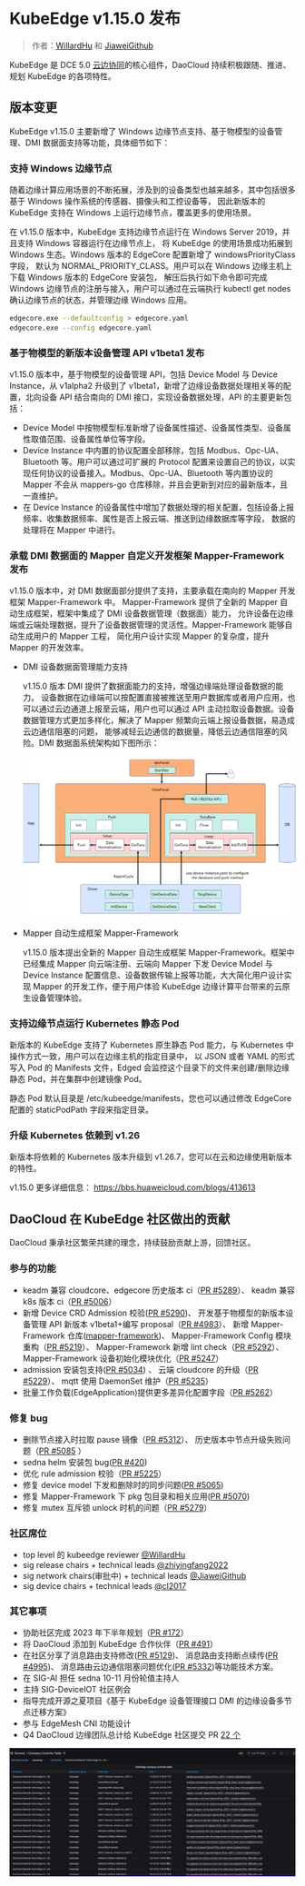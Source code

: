 # KubeEdge v1.15.0 发布

> 作者：[WillardHu](https://github.com/WillardHu) 和 [JiaweiGithub](https://github.com/JiaweiGithub)

KubeEdge 是 DCE 5.0 [云边协同](../kant/intro/index.md)的核心组件，DaoCloud
持续积极跟随、推进、规划 KubeEdge 的各项特性。

## 版本变更

KubeEdge v1.15.0 主要新增了 Windows 边缘节点支持、基于物模型的设备管理、DMI 数据面支持等功能，具体细节如下：

### 支持 Windows 边缘节点

随着边缘计算应用场景的不断拓展，涉及到的设备类型也越来越多，其中包括很多基于 Windows 操作系统的传感器、摄像头和工控设备等，
因此新版本的 KubeEdge 支持在 Windows 上运行边缘节点，覆盖更多的使用场景。

在 v1.15.0 版本中，KubeEdge 支持边缘节点运行在 Windows Server 2019，并且支持 Windows 容器运行在边缘节点上，
将 KubeEdge 的使用场景成功拓展到 Windows 生态。Windows 版本的 EdgeCore 配置新增了 windowsPriorityClass 字段，
默认为 NORMAL_PRIORITY_CLASS。用户可以在 Windows 边缘主机上下载 Windows 版本的 EdgeCore 安装包，
解压后执行如下命令即可完成 Windows 边缘节点的注册与接入，用户可以通过在云端执行 kubectl get nodes 确认边缘节点的状态，并管理边缘 Windows 应用。

```sh
edgecore.exe --defaultconfig > edgecore.yaml
edgecore.exe --config edgecore.yaml
```

### 基于物模型的新版本设备管理 API v1beta1 发布

v1.15.0 版本中，基于物模型的设备管理 API，包括 Device Model 与 Device Instance，从 v1alpha2 升级到了
v1beta1，新增了边缘设备数据处理相关等的配置，北向设备 API 结合南向的 DMI 接口，实现设备数据处理，API 的主要更新包括：

- Device Model 中按物模型标准新增了设备属性描述、设备属性类型、设备属性取值范围、设备属性单位等字段。
- Device Instance 中内置的协议配置全部移除，包括 Modbus、Opc-UA、Bluetooth 等。用户可以通过可扩展的
  Protocol 配置来设置自己的协议，以实现任何协议的设备接入。Modbus、Opc-UA、Bluetooth 等内置协议的 Mapper
  不会从 mappers-go 仓库移除，并且会更新到对应的最新版本，且一直维护。
- 在 Device Instance 的设备属性中增加了数据处理的相关配置，包括设备上报频率、收集数据频率、属性是否上报云端、推送到边缘数据库等字段，
  数据的处理将在 Mapper 中进行。

### 承载 DMI 数据面的 Mapper 自定义开发框架 Mapper-Framework 发布

v1.15.0 版本中，对 DMI 数据面部分提供了支持，主要承载在南向的 Mapper 开发框架 Mapper-Framework 中。
Mapper-Framework 提供了全新的 Mapper 自动生成框架，框架中集成了 DMI 设备数据管理（数据面）能力，
允许设备在边缘端或云端处理数据，提升了设备数据管理的灵活性。Mapper-Framework 能够自动生成用户的 Mapper 工程，
简化用户设计实现 Mapper 的复杂度，提升 Mapper 的开发效率。

- DMI 设备数据面管理能力支持

    v1.15.0 版本 DMI 提供了数据面能力的支持，增强边缘端处理设备数据的能力。
    设备数据在边缘端可以按配置直接被推送至用户数据库或者用户应用，也可以通过云边通道上报至云端，用户也可以通过 API
    主动拉取设备数据。设备数据管理方式更加多样化，解决了 Mapper 频繁向云端上报设备数据，易造成云边通信阻塞的问题，
    能够减轻云边通信的数据量，降低云边通信阻塞的风险。DMI 数据面系统架构如下图所示：

    ![系统架构](./images/edge01.png)

- Mapper 自动生成框架 Mapper-Framework

    v1.15.0 版本提出全新的 Mapper 自动生成框架 Mapper-Framework。框架中已经集成 Mapper 向云端注册、云端向 Mapper 下发
    Device Model 与 Device Instance 配置信息、设备数据传输上报等功能，大大简化用户设计实现 Mapper 的开发工作，便于用户体验
    KubeEdge 边缘计算平台带来的云原生设备管理体验。

### 支持边缘节点运行 Kubernetes 静态 Pod

新版本的 KubeEdge 支持了 Kubernetes 原生静态 Pod 能力，与 Kubernetes 中操作方式一致，用户可以在边缘主机的指定目录中，
以 JSON 或者 YAML 的形式写入 Pod 的 Manifests 文件，Edged 会监控这个目录下的文件来创建/删除边缘静态 Pod，并在集群中创建镜像 Pod。

静态 Pod 默认目录是 /etc/kubeedge/manifests，您也可以通过修改 EdgeCore 配置的 staticPodPath 字段来指定目录。

### 升级 Kubernetes 依赖到 v1.26

新版本将依赖的 Kubernetes 版本升级到 v1.26.7，您可以在云和边缘使用新版本的特性。

v1.15.0 更多详细信息： https://bbs.huaweicloud.com/blogs/413613

## DaoCloud 在 KubeEdge 社区做出的贡献

DaoCloud 秉承社区繁荣共建的理念，持续鼓励贡献上游，回馈社区。

### 参与的功能

- keadm 兼容 cloudcore、edgecore 历史版本 ci（[PR #5289](https://github.com/kubeedge/kubeedge/pull/5289)）、
  keadm 兼容 k8s 版本 ci（[PR #5006](https://github.com/kubeedge/kubeedge/pull/5006)）
- 新增 Device CRD Admission 校验([PR #5290](https://github.com/kubeedge/kubeedge/pull/5290))、
  开发基于物模型的新版本设备管理 API 新版本 v1beta1+编写 proposal（[PR #4983](https://github.com/kubeedge/kubeedge/pull/4983)）、
  新增 Mapper-Framework 仓库([mapper-framework](https://github.com/kubeedge/mapper-framework))、
  Mapper-Framework Config 模块重构（[PR #5219](https://github.com/kubeedge/kubeedge/pull/5219)）、
  Mapper-Framework 新增 lint check（[PR #5292](https://github.com/kubeedge/kubeedge/pull/5292)）、
  Mapper-Framework 设备初始化模块优化（[PR #5247](https://github.com/kubeedge/kubeedge/pull/5247)）
- admission 安装包支持([PR #5034](https://github.com/kubeedge/kubeedge/pull/5034)) 、
  云端 cloudcore 的升级（[PR #5229](https://github.com/kubeedge/kubeedge/pull/5229)）、
  mqtt 使用 DaemonSet 维护（[PR #5235](https://github.com/kubeedge/kubeedge/pull/5235)）
- 批量工作负载(EdgeApplication)提供更多差异化配置字段（[PR #5262](https://github.com/kubeedge/kubeedge/pull/5262)）

### 修复 bug

- 删除节点接入时拉取 pause 镜像（[PR #5312](https://github.com/kubeedge/kubeedge/pull/5312)）、
  历史版本中节点升级失败问题（[PR #5085](https://github.com/kubeedge/kubeedge/pull/5085) ）
- sedna helm 安装包 bug([PR #420](https://github.com/kubeedge/sedna/pull/420))
- 优化 rule admission 校验（[PR #5225](https://github.com/kubeedge/kubeedge/pull/5225)）
- 修复 device model 下发和删除时的同步问题([PR #5065](https://github.com/kubeedge/kubeedge/pull/5065))
- 修复 Mapper-Framework 下 pkg 包目录和相关应用([PR #5070](https://github.com/kubeedge/kubeedge/pull/5070))
- 修复 mutex 互斥锁 unlock 时机的问题（[PR #5279](https://github.com/kubeedge/kubeedge/pull/5279)）

### 社区席位

- top level 的 kubeedge reviewer [@WillardHu](https://github.com/WillardHu)
- sig release chairs + technical leads [@zhiyingfang2022](https://github.com/zhiyingfang2022)
- sig network chairs(审批中) + technical leads [@JiaweiGithub](https://github.com/JiaweiGithub)
- sig device chairs + technical leads [@cl2017](https://github.com/cl2017)

### 其它事项

- 协助社区完成 2023 年下半年规划（[PR #172](https://github.com/kubeedge/community/pull/172)）
- 将 DaoCloud 添加到 KubeEdge 合作伙伴（[PR #491](https://github.com/kubeedge/website/pull/491)）
- 在社区分享了消息路由支持修改([PR #5129](https://github.com/kubeedge/kubeedge/issues/5129))、
  消息路由支持断点续传([PR #4995](https://github.com/kubeedge/kubeedge/issues/4995))、
  消息路由云边通信阻塞问题优化([PR #5332](https://github.com/kubeedge/kubeedge/issues/5332))等功能技术方案。
- 在 SIG-AI 担任 sedna 10-11 月份轮值主持人
- 主持 SIG-DeviceIOT 社区例会
- 指导完成开源之夏项目《基于 KubeEdge 设备管理接口 DMI 的边缘设备多节点迁移方案》
- 参与 EdgeMesh CNI 功能设计
- Q4 DaoCloud 边缘团队总计给 KubeEdge 社区提交 PR [22 个](https://kubeedge.devstats.cncf.io/d/56/company-commits-table?orgId=1&from=now-90d&to=now&var-repogroups=kubeedge&var-companies=DaoCloud%20Network%20Technology%20Co.%20Ltd.)

![贡献](./images/edge02.png)
